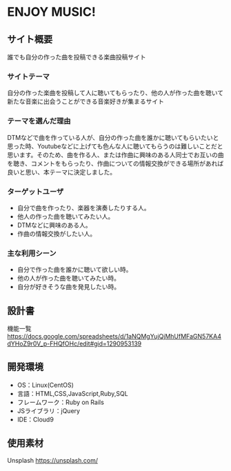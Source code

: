 # ENJOY MUSIC!

## サイト概要
誰でも自分の作った曲を投稿できる楽曲投稿サイト

### サイトテーマ
自分の作った楽曲を投稿して人に聴いてもらったり、他の人が作った曲を聴いて新たな音楽に出会うことができる音楽好きが集まるサイト

### テーマを選んだ理由
DTMなどで曲を作っている人が、自分の作った曲を誰かに聴いてもらいたいと思った時、Youtubeなどに上げても色んな人に聴いてもらうのは難しいことだと思います。そのため、曲を作る人、または作曲に興味のある人同士でお互いの曲を聴き、コメントをもらったり、作曲についての情報交換ができる場所があれば良いと思い、本テーマに決定しました。

### ターゲットユーザ
- 自分で曲を作ったり、楽器を演奏したりする人。
- 他人の作った曲を聴いてみたい人。
- DTMなどに興味のある人。
- 作曲の情報交換がしたい人。

### 主な利用シーン
- 自分で作った曲を誰かに聴いて欲しい時。
- 他の人が作った曲を聴いてみたい時。
- 自分が好きそうな曲を発見したい時。

## 設計書

機能一覧
https://docs.google.com/spreadsheets/d/1aNQMgYujQjMhUfMFaGN57KA4dYHoZ9r0V_p-FHQfOHc/edit#gid=1290953139

## 開発環境
- OS：Linux(CentOS)
- 言語：HTML,CSS,JavaScript,Ruby,SQL
- フレームワーク：Ruby on Rails
- JSライブラリ：jQuery
- IDE：Cloud9

## 使用素材
Unsplash  https://unsplash.com/